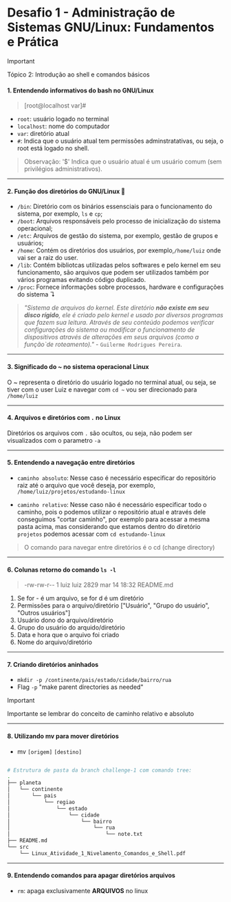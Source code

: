 # Desafio 1 -  Administração de Sistemas GNU/Linux: Fundamentos e Prática


> [!IMPORTANT]  
> Tópico 2: Introdução ao shell e comandos básicos 

#### 1. Entendendo informativos do bash no GNU/Linux


> [root@localhost var]#

- ```root```: usuário logado no terminal  
- ```localhost```: nome do computador
- ```var```: diretório atual 
- ```#```: Indica que o usuário atual tem permissões adminstratativas, ou seja, o root está logado no shell. 


> Observação: '$' Indica que o usuário atual é um usuário comum (sem privilégios administrativos).


---
#### 2. Função dos diretórios do GNU/Linux 📁

- ```/bin```: Diretório com os binários essensciais para o funcionamento do sistema, por exemplo, ```ls``` e ```cp```;
- ```/boot```: Arquivos responsáveis pelo processo de inicialização do sistema operacional;
- ```/etc```: Arquivos de gestão do sistema, por exemplo, gestão de grupos e usuários; 
- ```/home```: Contém os diretórios dos usuários, por exemplo,```/home/luiz``` onde vai ser a raiz do user. 
- ```/lib```: Contém bibliotcas utilizadas pelos softwares e pelo kernel em seu funcionamento, são arquivos que podem ser utilizados também por vários programas evitando código duplicado. 
- ```/proc```: Fornece informações sobre processos, hardware e configurações do sistema ↴

> *"Sistema de arquivos do kernel. Este diretório **não existe em seu disco rígido**, ele é criado pelo kernel e usado por diversos programas que fazem sua leitura. Através de seu conteúdo podemos verificar configurações do sistema ou modificar o funcionamento de dispositivos através de alterações em seus arquivos (como a função`de roteamento)."* - ```Guilerme Rodrigues Pereira```. 

---
#### 3. Significado do ~ no sistema operacional Linux 

O ~ representa o diretório do usuário logado no terminal atual, ou seja, se tiver com o user Luiz e navegar com ```cd ~``` vou ser direcionado para ```/home/luiz```

---
#### 4. Arquivos e diretórios com ```.```  no Linux 

Diretórios os arquivos com ```.``` são ocultos, ou seja, não podem ser visualizados com o parametro ```-a```

---
#### 5. Entendendo a navegação entre diretórios  

- ```caminho absoluto```: Nesse caso é necessário especificar do repositório raiz até o arquivo que você deseja, por exemplo, ```/home/luiz/projetos/estudando-linux```


- ```caminho relativo```: Nesse caso não é necessário especificar todo o caminho, pois o podemos utilizar o repositório atual e através dele conseguimos "cortar caminho", por exemplo para acessar a mesma pasta acima, mas considerando que estamos dentro do diretório ```projetos``` podemos acessar com ```cd estudando-linux```

> O comando para navegar entre diretórios é o cd (change directory)

---
#### 6. Colunas retorno do comando ```ls -l```

>   -rw-rw-r-- 1 luiz luiz 2829 mar 14 18:32 README.md

1. Se for - é um arquivo, se for d é um diretório 
2. Permissões para o arquivo/diretório ["Usuário", "Grupo do usuário", "Outros usuários"]
3. Usuário dono do arquivo/diretório 
4. Grupo do usuário do arquido/diretório 
5. Data e hora que o arquivo foi criado 
6. Nome do arquivo/diretório 

---
#### 7. Criando diretórios aninhados 

- ``` mkdir -p /continente/pais/estado/cidade/bairro/rua ```
- Flag ```-p``` "make parent directories as needed"

> [!IMPORTANT]
> Importante se lembrar do conceito de caminho relativo e absoluto

---
#### 8. Utilizando mv para mover diretórios 

- mv  ```[origem]```  ```[destino]```

``` bash

# Estrutura de pasta da branch challenge-1 com comando tree: 
.
├── planeta
│   └── continente
│       └── pais
│           └── regiao
│               └── estado
│                   └── cidade
│                       └── bairro
│                           └── rua
│                               └── note.txt
├── README.md
└── src
    └── Linux_Atividade_1_Nivelamento_Comandos_e_Shell.pdf

```
---
#### 9. Entendendo comandos para apagar diretórios arquivos

- ```rm```: apaga exclusivamente **ARQUIVOS** no linux 
